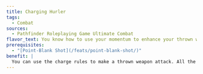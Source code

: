 ```yaml
---
title: Charging Hurler
tags:
  - Combat
sources:
  - Pathfinder Roleplaying Game Ultimate Combat
flavor_text: You know how to use your momentum to enhance your thrown weapon attacks.
prerequisites:
  - "[Point-Blank Shot](/feats/point-blank-shot/)"
benefit: |
  You can use the charge rules to make a thrown weapon attack. All the parameters of a charge apply, except that you must only move closer to your opponent, and you must end your movement within 30 feet of that opponent. If you do, you can make a single thrown weapon attack against that opponent, gaining the +2 bonus on the attack roll and taking a --2 penalty to your AC until the start of your next turn.
---
```


